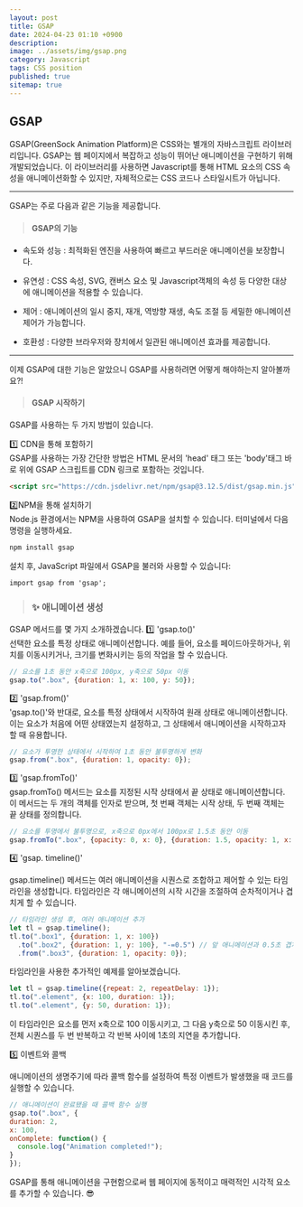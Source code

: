 ```yaml
---
layout: post
title: GSAP
date: 2024-04-23 01:10 +0900
description: 
image: ../assets/img/gsap.png
category: Javascript
tags: CSS position
published: true
sitemap: true
---
```


## GSAP

GSAP(GreenSock Animation Platform)은 CSS와는 별개의 자바스크립트 라이브러리입니다. GSAP는 웹 페이지에서 복잡하고 성능이 뛰어난 애니메이션을 구현하기 위해 개발되었습니다.
이 라이브러리를 사용하면 Javascript를 통해 HTML 요소의 CSS 속성을 애니메이션화할 수 있지만, 자체적으로는 CSS 코드나 스타일시트가 아닙니다.

<hr />

GSAP는 주로 다음과 같은 기능을 제공합니다.

> #### GSAP의 기능

* 속도와 성능 : 최적화된 엔진을 사용하여 빠르고 부드러운 애니메이션을 보장합니다.

* 유연성 : CSS 속성, SVG, 캔버스 요소 및 Javascript객체의 속성 등 다양한 대상에 애니메이션을 적용할 수 있습니다.

* 제어 : 애니메이션의 일시 중지, 재개, 역방향 재생, 속도 조절 등 세밀한 애니메이션 제어가 가능합니다.

* 호환성 : 다양한 브라우저와 장치에서 일관된 애니메이션 효과를 제공합니다.

<hr />

이제 GSAP에 대한 기능은 알았으니 GSAP를 사용하려면 어떻게 해야하는지 알아볼까요?!

> #### GSAP 시작하기
GSAP를 사용하는 두 가지 방법이 있습니다.

1️⃣ CDN을 통해 포함하기 <br>
GSAP를 사용하는 가장 간단한 방법은 HTML 문서의 'head' 태그 또는 'body'태그 바로 위에 GSAP 스크립트를 CDN 링크로 포함하는 것입니다.

````html
<script src="https://cdn.jsdelivr.net/npm/gsap@3.12.5/dist/gsap.min.js"></script>
````

2️⃣NPM을 통해 설치하기 <br>
Node.js 환경에서는 NPM을 사용하여 GSAP을 설치할 수 있습니다. 터미널에서 다음 명령을 실행하세요.

````html
npm install gsap
````

설치 후, JavaScript 파일에서 GSAP을 불러와 사용할 수 있습니다:

````html
import gsap from 'gsap';
````

> ### ✨ 애니메이션 생성

GSAP 메서드를  몇 가지 소개하겠습니다.
1️⃣ 'gsap.to()'<br>
선택한 요소를 특정 상태로 애니메이션합니다.
예를 들어, 요소를 페이드아웃하거나, 위치를 이동시키거나, 크기를 변화시키는 등의 작업을 할 수 있습니다.

````javascript
// 요소를 1초 동안 x축으로 100px, y축으로 50px 이동
gsap.to(".box", {duration: 1, x: 100, y: 50});
````

2️⃣ 'gsap.from()'<br>
'gsap.to()'와 반대로, 요소를 특정 상태에서 시작하여 원래 상태로 애니메이션합니다. 이는 요소가 처음에 어떤 상태였는지 설정하고, 그 상태에서 애니메이션을 시작하고자 할 때 유용합니다.

````javascript
// 요소가 투명한 상태에서 시작하여 1초 동안 불투명하게 변화
gsap.from(".box", {duration: 1, opacity: 0});
````


3️⃣ 'gsap.fromTo()'<br>
gsap.fromTo() 메서드는 요소를 지정된 시작 상태에서 끝 상태로 애니메이션합니다. 이 메서드는 두 개의 객체를 인자로 받으며, 첫 번째 객체는 시작 상태, 두 번째 객체는 끝 상태를 정의합니다.

````javascript
// 요소를 투명에서 불투명으로, x축으로 0px에서 100px로 1.5초 동안 이동
gsap.fromTo(".box", {opacity: 0, x: 0}, {duration: 1.5, opacity: 1, x: 100});
````

4️⃣ 'gsap. timeline()'

gsap.timeline() 메서드는 여러 애니메이션을 시퀀스로 조합하고 제어할 수 있는 타임라인을 생성합니다. 타임라인은 각 애니메이션의 시작 시간을 조절하여 순차적이거나 겹치게 할 수 있습니다.

````javascript
// 타임라인 생성 후, 여러 애니메이션 추가
let tl = gsap.timeline();
tl.to(".box1", {duration: 1, x: 100})
  .to(".box2", {duration: 1, y: 100}, "-=0.5") // 앞 애니메이션과 0.5초 겹치게 시작
  .from(".box3", {duration: 1, opacity: 0});
  ````
  타임라인을 사용한 추가적인 예제를 알아보겠습니다.
````javascript
let tl = gsap.timeline({repeat: 2, repeatDelay: 1});
tl.to(".element", {x: 100, duration: 1});
tl.to(".element", {y: 50, duration: 1});
````
이 타임라인은 요소를 먼저 x축으로 100 이동시키고, 그 다음 y축으로 50 이동시킨 후, 전체 시퀀스를 두 번 반복하고 각 반복 사이에 1초의 지연을 추가합니다.


5️⃣ 이벤트와 콜백

  애니메이션의 생명주기에 따라 콜백 함수를 설정하여 특정 이벤트가 발생했을 때 코드를 실행할 수 있습니다.

  ````javascript
  // 애니메이션이 완료됐을 때 콜백 함수 실행
gsap.to(".box", {
  duration: 2,
  x: 100,
  onComplete: function() {
    console.log("Animation completed!");
  }
});
  ````

  GSAP를 통해 애니메이션을 구현함으로써 웹 페이지에 동적이고 매력적인 시각적 요소를 추가할 수 있습니다. 😎